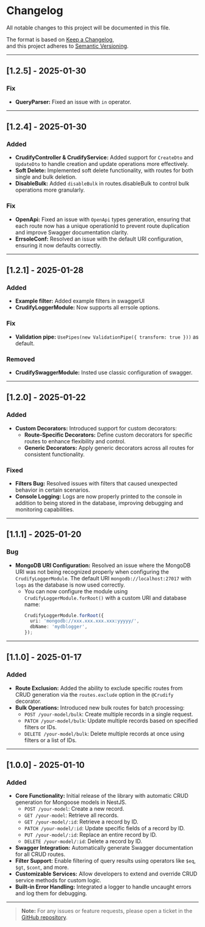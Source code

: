 # Changelog

All notable changes to this project will be documented in this file.

The format is based on [Keep a Changelog](https://keepachangelog.com/en/1.0.0/),  
and this project adheres to [Semantic Versioning](https://semver.org/spec/v2.0.0.html).


---
## [1.2.5] - 2025-01-30
### Fix
- **QueryParser:** Fixed an issue with `in` operator.

---
## [1.2.4] - 2025-01-30
### Added
- **CrudifyController & CrudifyService:** Added support for `CreateDto` and `UpdateDto` to handle creation and update operations more effectively.
- **Soft Delete:** Implemented soft delete functionality, with routes for both single and bulk deletion.
- **DisableBulk:** Added `disableBulk` in routes.disableBulk to control bulk operations more granularly.

### Fix
- **OpenApi:** Fixed an issue with `OpenApi` types generation, ensuring that each route now has a unique operationId to prevent route duplication and improve Swagger documentation clarity.
- **ErrsoleConf:** Resolved an issue with the default URI configuration, ensuring it now defaults correctly.

---
## [1.2.1] - 2025-01-28
### Added
- **Example filter:** Added example filters in swaggerUI
- **CrudifyLoggerModule:** Now supports all errsole options.

### Fix
- **Validation pipe:** `UsePipes(new ValidationPipe({ transform: true }))` as default.

### Removed
- **CrudifySwaggerModule:** Insted use classic configuration of swagger.

---

## [1.2.0] - 2025-01-22
### Added
- **Custom Decorators:** Introduced support for custom decorators:
  - **Route-Specific Decorators:** Define custom decorators for specific routes to enhance flexibility and control.
  - **Generic Decorators:** Apply generic decorators across all routes for consistent functionality.

### Fixed
- **Filters Bug:** Resolved issues with filters that caused unexpected behavior in certain scenarios.
- **Console Logging:** Logs are now properly printed to the console in addition to being stored in the database, improving debugging and monitoring capabilities.

---

## [1.1.1] - 2025-01-20
### Bug
- **MongoDB URI Configuration:** Resolved an issue where the MongoDB URI was not being recognized properly when configuring the `CrudifyLoggerModule`. The default URI `mongodb://localhost:27017` with `logs` as the database is now used correctly.
  - You can now configure the module using `CrudifyLoggerModule.forRoot()` with a custom URI and database name:
    ```typescript
    CrudifyLoggerModule.forRoot({
      uri: 'mongodb://xxx.xxx.xxx.xxx:yyyyy/',
      dbName: 'mydblogger',
    });
    ```

---

## [1.1.0] - 2025-01-17
### Added
- **Route Exclusion:** Added the ability to exclude specific routes from CRUD generation via the `routes.exclude` option in the `@Crudify` decorator.
- **Bulk Operations:** Introduced new bulk routes for batch processing:
  - `POST /your-model/bulk`: Create multiple records in a single request.
  - `PATCH /your-model/bulk`: Update multiple records based on specified filters or IDs.
  - `DELETE /your-model/bulk`: Delete multiple records at once using filters or a list of IDs.

---

## [1.0.0] - 2025-01-10
### Added
- **Core Functionality:** Initial release of the library with automatic CRUD generation for Mongoose models in NestJS.
  - `POST /your-model`: Create a new record.
  - `GET /your-model`: Retrieve all records.
  - `GET /your-model/:id`: Retrieve a record by ID.
  - `PATCH /your-model/:id`: Update specific fields of a record by ID.
  - `PUT /your-model/:id`: Replace an entire record by ID.
  - `DELETE /your-model/:id`: Delete a record by ID.
- **Swagger Integration:** Automatically generate Swagger documentation for all CRUD routes.
- **Filter Support:** Enable filtering of query results using operators like `$eq`, `$gt`, `$cont`, and more.
- **Customizable Services:** Allow developers to extend and override CRUD service methods for custom logic.
- **Built-in Error Handling:** Integrated a logger to handle uncaught errors and log them for debugging.

---

> **Note:** For any issues or feature requests, please open a ticket in the [GitHub repository](https://github.com/mitinoh/crudify).

